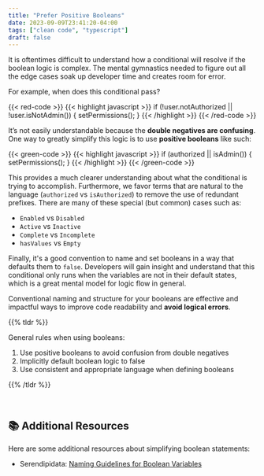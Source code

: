 ```yaml
---
title: "Prefer Positive Booleans"
date: 2023-09-09T23:41:20-04:00
tags: ["clean code", "typescript"]
draft: false
---
```


It is oftentimes difficult to understand how a conditional will resolve if the boolean logic is complex. The mental gymnastics needed to figure out all the edge cases soak up developer time and creates room for error.

For example, when does this conditional pass?

{{< red-code >}}
{{< highlight javascript >}}
if (!user.notAuthorized || !user.isNotAdmin()) {
setPermissions();
}
{{< /highlight >}}
{{< /red-code >}}

It’s not easily understandable because the **double negatives are confusing**. One way to greatly simplify this logic is to use **positive booleans** like such:

{{< green-code >}}
{{< highlight javascript >}}
if (authorized || isAdmin()) {
setPermissions();
}
{{< /highlight >}}
{{< /green-code >}}

This provides a much clearer understanding about what the conditional is trying to accomplish. Furthermore, we favor terms that are natural to the language (`authorized` vs `isAuthorized`) to remove the use of redundant prefixes. There are many of these special (but common) cases such as:

- `Enabled` vs `Disabled`
- `Active` vs `Inactive`
- `Complete` vs `Incomplete`
- `hasValues` vs `Empty`

Finally, it's a good convention to name and set booleans in a way that defaults them to `false`. Developers will gain insight and understand that this conditional only runs when the variables are not in their default states, which is a great mental model for logic flow in general.

Conventional naming and structure for your booleans are effective and impactful ways to improve code readability and **avoid logical errors**.

{{% tldr %}}

General rules when using booleans:

1. Use positive booleans to avoid confusion from double negatives
2. Implicitly default boolean logic to false
3. Use consistent and appropriate language when defining booleans

{{% /tldr %}}

<br>

## 📚 Additional Resources

Here are some additional resources about simplifying boolean statements:

- Serendipidata: <a href="https://www.serendipidata.com/posts/naming-guidelines-for-boolean-variables" target="_blank">Naming Guidelines for Boolean Variables</a>
